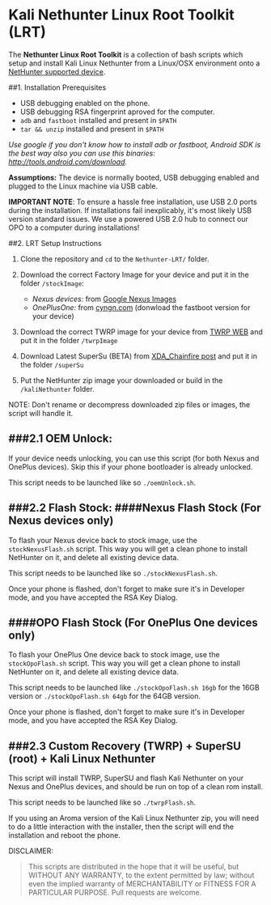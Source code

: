 # Kali Nethunter Linux Root Toolkit (LRT)


The **Nethunter Linux Root Toolkit** is a collection of bash scripts which setup and install Kali Linux Nethunter from a Linux/OSX environment onto a [NetHunter supported device](https://github.com/offensive-security/kali-nethunter/wiki#10-supported-devices-and-roms).

##1. Installation Prerequisites

 - USB debugging enabled on the phone.
 - USB debugging RSA fingerprint aproved for the computer.
 - `adb` and `fastboot` installed and present in `$PATH`
 - `tar && unzip` installed and present in `$PATH`
 
*Use google if you don't know how to install adb or fastboot, Android SDK is the best way also you can use this binaries: http://tools.android.com/download.*

**Assumptions:** The device is normally booted, USB debugging enabled and plugged to the Linux machine via USB cable.

**IMPORTANT NOTE**: To ensure a hassle free installation, use USB 2.0 ports during the installation. If installations fail inexplicably, it's most likely USB version standard issues. We use a powered USB 2.0 hub to connect our OPO to a computer during installations!

##2. LRT Setup Instructions

1. Clone the repository and `cd` to the `Nethunter-LRT/` folder.

2. Download the correct Factory Image for your device and put it in the folder `/stockImage`:
    -  *Nexus devices:* from [Google Nexus Images](https://developers.google.com/android/nexus/images?hl=en)
    -  *OnePlusOne:* from [cyngn.com](https://cyngn.com/support) (donwload the fastboot version for your device)
 
3. Download the correct TWRP image for your device from [TWRP WEB](https://twrp.me/Devices/) and put it in the folder `/twrpImage`

4. Download Latest SuperSu (BETA) from [XDA_Chainfire post](http://forum.xda-developers.com/showpost.php?p=64161125&postcount=3) and put it in the folder `/superSu`

5. Put the NetHunter zip image your downloaded or build in the `/kaliNethunter` folder.

NOTE: Don't rename or decompress downloaded zip files or images, the script will handle it.


###2.1 OEM Unlock:
---------------
If your device needs unlocking, you can use this script (for both Nexus and OnePlus devices). Skip this if your phone bootloader is already unlocked.

This script needs to be launched like so `./oemUnlock.sh`.



###2.2 Flash Stock:
####Nexus Flash Stock (For Nexus devices only)
---------------
To flash your Nexus device back to stock image, use the `stockNexusFlash.sh` script. This way you will get a clean phone to install NetHunter on it, and delete all existing device data. 

This script needs to be launched like so `./stockNexusFlash.sh`.

Once your phone is flashed, don't forget to make sure it's in Developer mode, and you have accepted the RSA Key Dialog.


####OPO Flash Stock (For OnePlus One devices only)
---------------
To flash your OnePlus One device back to stock image, use the `stockOpoFlash.sh` script. This way you will get a clean phone to install NetHunter on it, and delete all existing device data. 

This script needs to be launched like `./stockOpoFlash.sh 16gb` for the 16GB version or `./stockOpoFlash.sh 64gb` for the 64GB version.

Once your phone is flashed, don't forget to make sure it's in Developer mode, and you have accepted the RSA Key Dialog.


###2.3 Custom Recovery (TWRP) + SuperSU (root) + Kali Linux Nethunter
-------------------------------------

This script will install TWRP, SuperSU and flash Kali Nethunter on your Nexus and OnePlus devices, and should be run on top of a clean rom install.

This script needs to be launched like so `./twrpFlash.sh`.

If you using an Aroma version of the Kali Linux Nethunter zip, you will need to do a little interaction with the installer, then the script will end the installation and reboot the phone.


DISCLAIMER: 

> This scripts are distributed in the hope that it will be useful, but WITHOUT ANY WARRANTY, to the extent permitted by law; without even the implied warranty of MERCHANTABILITY or FITNESS FOR A PARTICULAR PURPOSE. Pull requests are welcome.
